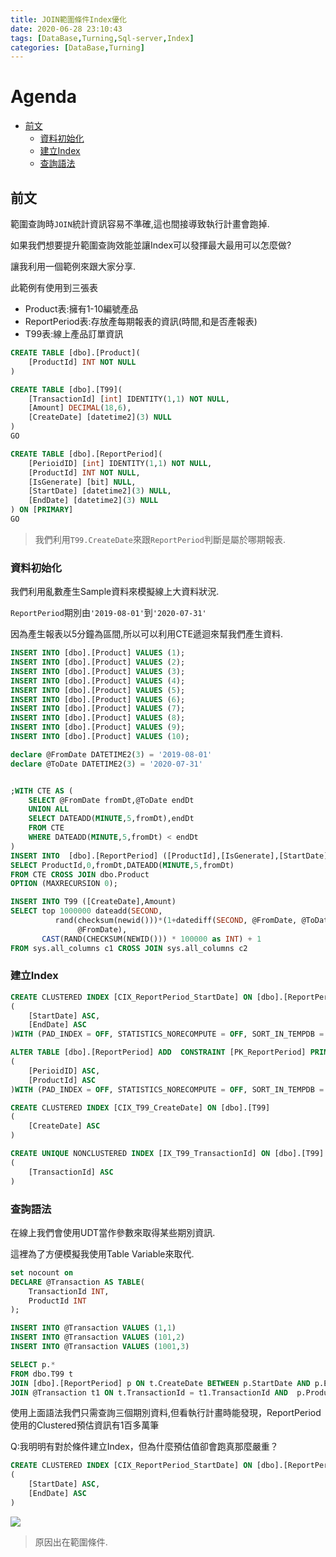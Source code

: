 ```yaml
---
title: JOIN範圍條件Index優化
date: 2020-06-28 23:10:43
tags: [DataBase,Turning,Sql-server,Index]
categories: [DataBase,Turning]
---
```


# Agenda<!-- omit in toc -->
- [前文](#%e5%89%8d%e6%96%87)
	- [資料初始化](#%e8%b3%87%e6%96%99%e5%88%9d%e5%a7%8b%e5%8c%96)
	- [建立Index](#%e5%bb%ba%e7%ab%8bindex)
	- [查詢語法](#%e6%9f%a5%e8%a9%a2%e8%aa%9e%e6%b3%95)

## 前文

範圍查詢時`JOIN`統計資訊容易不準確,這也間接導致執行計畫會跑掉.

如果我們想要提升範圍查詢效能並讓Index可以發揮最大最用可以怎麼做?

讓我利用一個範例來跟大家分享.

此範例有使用到三張表

* Product表:擁有1-10編號產品
* ReportPeriod表:存放產每期報表的資訊(時間,和是否產報表)
* T99表:線上產品訂單資訊

```sql
CREATE TABLE [dbo].[Product](
	[ProductId] INT NOT NULL
)

CREATE TABLE [dbo].[T99](
	[TransactionId] [int] IDENTITY(1,1) NOT NULL,
	[Amount] DECIMAL(18,6),
	[CreateDate] [datetime2](3) NULL
)
GO

CREATE TABLE [dbo].[ReportPeriod](
	[PerioidID] [int] IDENTITY(1,1) NOT NULL,
	[ProductId] INT NOT NULL,
	[IsGenerate] [bit] NULL,
	[StartDate] [datetime2](3) NULL,
	[EndDate] [datetime2](3) NULL
) ON [PRIMARY]
GO
```

> 我們利用`T99.CreateDate`來跟`ReportPeriod`判斷是屬於哪期報表.

### 資料初始化

我們利用亂數產生Sample資料來模擬線上大資料狀況.

`ReportPeriod`期別由`'2019-08-01'`到`'2020-07-31'`

因為產生報表以5分鐘為區間,所以可以利用CTE遞迴來幫我們產生資料.

```sql
INSERT INTO [dbo].[Product] VALUES (1);
INSERT INTO [dbo].[Product] VALUES (2);
INSERT INTO [dbo].[Product] VALUES (3);
INSERT INTO [dbo].[Product] VALUES (4);
INSERT INTO [dbo].[Product] VALUES (5);
INSERT INTO [dbo].[Product] VALUES (6);
INSERT INTO [dbo].[Product] VALUES (7);
INSERT INTO [dbo].[Product] VALUES (8);
INSERT INTO [dbo].[Product] VALUES (9);
INSERT INTO [dbo].[Product] VALUES (10);

declare @FromDate DATETIME2(3) = '2019-08-01'
declare @ToDate DATETIME2(3) = '2020-07-31'


;WITH CTE AS (
	SELECT @FromDate fromDt,@ToDate endDt
	UNION ALL
	SELECT DATEADD(MINUTE,5,fromDt),endDt
	FROM CTE 
	WHERE DATEADD(MINUTE,5,fromDt) < endDt
)
INSERT INTO  [dbo].[ReportPeriod] ([ProductId],[IsGenerate],[StartDate],[EndDate])
SELECT ProductId,0,fromDt,DATEADD(MINUTE,5,fromDt) 
FROM CTE CROSS JOIN dbo.Product
OPTION (MAXRECURSION 0); 

INSERT INTO T99 ([CreateDate],Amount)
SELECT top 1000000 dateadd(SECOND, 
          rand(checksum(newid()))*(1+datediff(SECOND, @FromDate, @ToDate)), 
               @FromDate),
	   CAST(RAND(CHECKSUM(NEWID())) * 100000 as INT) + 1
FROM sys.all_columns c1 CROSS JOIN sys.all_columns c2
```

### 建立Index

```sql
CREATE CLUSTERED INDEX [CIX_ReportPeriod_StartDate] ON [dbo].[ReportPeriod]
(
	[StartDate] ASC,
    [EndDate] ASC
)WITH (PAD_INDEX = OFF, STATISTICS_NORECOMPUTE = OFF, SORT_IN_TEMPDB = OFF, DROP_EXISTING = OFF, ONLINE = OFF, ALLOW_ROW_LOCKS = ON, ALLOW_PAGE_LOCKS = ON) ON [PRIMARY]

ALTER TABLE [dbo].[ReportPeriod] ADD  CONSTRAINT [PK_ReportPeriod] PRIMARY KEY NONCLUSTERED 
(
	[PerioidID] ASC,
	[ProductId] ASC
)WITH (PAD_INDEX = OFF, STATISTICS_NORECOMPUTE = OFF, SORT_IN_TEMPDB = OFF, IGNORE_DUP_KEY = OFF, ONLINE = OFF, ALLOW_ROW_LOCKS = ON, ALLOW_PAGE_LOCKS = ON) ON [PRIMARY]

CREATE CLUSTERED INDEX [CIX_T99_CreateDate] ON [dbo].[T99]
(
	[CreateDate] ASC
)

CREATE UNIQUE NONCLUSTERED INDEX [IX_T99_TransactionId] ON [dbo].[T99]
(
	[TransactionId] ASC
)
```

### 查詢語法

在線上我們會使用UDT當作參數來取得某些期別資訊.

這裡為了方便模擬我使用Table Variable來取代.

```sql
set nocount on
DECLARE @Transaction AS TABLE(
	TransactionId INT,
	ProductId INT
);

INSERT INTO @Transaction VALUES (1,1)
INSERT INTO @Transaction VALUES (101,2)
INSERT INTO @Transaction VALUES (1001,3)

SELECT p.*
FROM dbo.T99 t 
JOIN [dbo].[ReportPeriod] p ON t.CreateDate BETWEEN p.StartDate AND p.EndDate
JOIN @Transaction t1 ON t.TransactionId = t1.TransactionId AND  p.ProductId = t1.ProductId
```

使用上面語法我們只需查詢三個期別資料,但看執行計畫時能發現，ReportPeriod使用的Clustered預估資訊有1百多萬筆

Q:我明明有對於條件建立Index，但為什麼預估值卻會跑真那麼嚴重？

```sql
CREATE CLUSTERED INDEX [CIX_ReportPeriod_StartDate] ON [dbo].[ReportPeriod]
(
	[StartDate] ASC,
    [EndDate] ASC
)
```

![](https://i.imgur.com/QGNtlUr.png)

> 原因出在範圍條件.